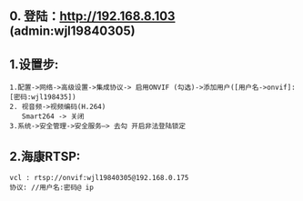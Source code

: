 ## 0. 登陆：http://192.168.8.103 (admin:wjl19840305)
## 1.设置步: 
    1.配置->网络->高级设置->集成协议-> 启用ONVIF (勾选)->添加用户([用户名->onvif]:[密码:wjl198435]) 
    2. 视音频->视频编码(H.264)
       Smart264 -> 关闭
    3.系统->安全管理->安全服务—> 去勾 开启非法登陆锁定
## 2.海康RTSP:
    vcl : rtsp://onvif:wjl19840305@192.168.0.175
    协议: //用户名:密码@ ip
